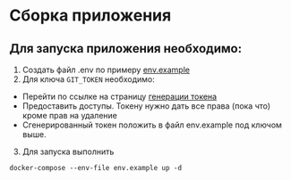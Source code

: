 # Сборка приложения
## Для запуска приложения необходимо:
1. Создать файл .env по примеру [env.example](env.example)
2. Для ключа `GIT_TOKEN` необходимо:
- Перейти по ссылке на страницу [генерации токена](https://github.com/settings/tokens/new)
- Предоставить доступы. Токену нужно дать все права (пока что) кроме прав на удаление
- Сгенерированный токен положить в файл env.example под ключом выше. 
3. Для запуска выполнить
```shell
docker-compose --env-file env.example up -d
```
